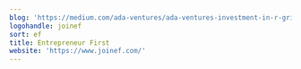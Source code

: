 ```yaml
---
blog: 'https://medium.com/ada-ventures/ada-ventures-investment-in-r-grid-e9635cdb230b'
logohandle: joinef
sort: ef
title: Entrepreneur First
website: 'https://www.joinef.com/'
---
```

